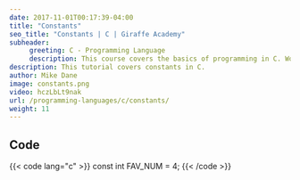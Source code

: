```yaml
---
date: 2017-11-01T00:17:39-04:00
title: "Constants"
seo_title: "Constants | C | Giraffe Academy"
subheader:
     greeting: C - Programming Language
     description: This course covers the basics of programming in C. Work your way through the videos and we'll teach you everything you need to know to start your programming journey!
description: This tutorial covers constants in C.
author: Mike Dane
image: constants.png
video: hczLbLt9nak
url: /programming-languages/c/constants/
weight: 11
---
```


## Code

{{< code lang="c" >}}
const int FAV_NUM = 4;
{{< /code >}}